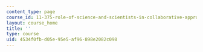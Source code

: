 ```yaml
---
content_type: page
course_id: 11-375-role-of-science-and-scientists-in-collaborative-approaches-to-environmental-policymaking-spring-2006
layout: course_home
title: ''
type: course
uid: 4534f0fb-d05e-95e5-af96-898e2082c098
---
```

